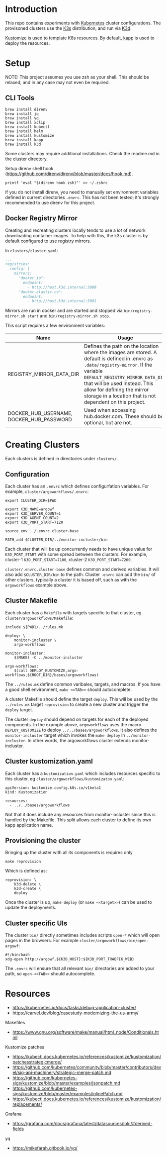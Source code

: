 # Introduction

This repo contains experiments with [Kubernetes](https://kubernetes.io/) cluster configurations. The provisoned clusters use the [K3s](https://k3s.io/) distribution, and run via [K3d](https://k3d.io).

[Kustomize](https://kustomize.io/) is used to template K8s resources. By default, [kapp](https://carvel.dev/kapp/) is used to deploy the resources.

# Setup

NOTE: This project assumes you use zsh as your shell. This should be relaxed, and in any case may not even be required.

## CLI Tools

```shell
brew install direnv
brew install jq
brew install yq
brew install xclip
brew install kubectl
brew install helm
brew install kustomize
brew install kapp
brew install k3d
```

Some clusters may require additional installations. Check the readme.md in the cluster directory. 

Setup direnv shell hook (https://github.com/direnv/direnv/blob/master/docs/hook.md).
```
printf 'eval "$(direnv hook zsh)"' >> ~/.zshrc
```

If you do not install direnv, you need to manually set environment variables defined in current directories ``.envrc``. This has not been tested; it's strongly recommended to use direnv for this project.

## Docker Registry Mirror

Creating and recreating clusters locally tends to use a _lot_ of network downloading container images. To help with this, the k3s cluster is by default configured to use registry mirrors. 

In `clusters/cluster.yaml`:
```yaml
...
registries:
  config: |
    mirrors:
      "docker.io":
        endpoint:
          - http://host.k3d.internal:5000
      "docker.elastic.co":
        endpoint:
          - http://host.k3d.internal:5001
```

Mirrors are run in docker and are started and stopped via `bin/registry-mirror.sh start` and `bin/registry-mirror.sh stop`.

This script requires a few environment variables:

| Name | Usage |
| ---- | ----- |
| REGISTRY_MIRROR_DATA_DIR | Defines the path on the location where the images are stored. A default is defined in .envrc as `.data/registry-mirror`. If the variable `DEFAULT_REGISTRY_MIRROR_DATA_DIR`, that will be used instead. This allow for defining the mirror storage in a location that is not dependent on this project. | 
| DOCKER_HUB_USERNAME, DOCKER_HUB_PASSWORD | Used when accessing hub.docker.com. These should be optional, but are not. |

# Creating Clusters

Each clusters is defined in directories under `clusters/`. 

## Configuration

Each cluster has an `.envrc` which defines configurfation variables. For example, `cluster/argoworkflows/.envrc`:
```shell
export CLUSTER_DIR=$PWD

export K3D_NAME=argowf
export K3D_SERVER_COUNT=1
export K3D_AGENT_COUNT=2
export K3D_PORT_START=7120

source_env ../.envrc.cluster-base

PATH_add $CLUSTER_DIR/../monitor-incluster/bin
```

Each cluster that will be up concurrently needs to have unique value for `K3D_PORT_START` with some spread between the clusters. For example, cluster-1 `K3D_PORT_START=7100`, cluster-2 `K3D_PORT_START=7200`.

`cluster/.envrc.cluster-base` defines common and derived variables. It will also add `$CLUSTER_DIR/bin` to the path. Cluster `.envrc` can add the `bin/` of other clusters, typically a cluster it is based off, such as with the `argoworkflows` example above.

## Cluster Makefile

Each cluster has a `Makefile` with targets specific to that cluster, eg `cluster/argoworkflows/Makefile`:
```shell
include ${PWD}/../rules.mk

deploy: \
	monitor-incluster \
	argo-workflows

monitor-incluster:
	$(MAKE) -C ../monitor-incluster

argo-workflows:
	$(call DEPLOY_KUSTOMIZE,argo-workflows,${ROOT_DIR}/bases/argoworkflows)

```

The `../rules.mk` define common varibales, targets, and macros. If you have a good shell environment, `make <<TAB>>` should autocomplete. 

A cluster Makefile should define the target `deploy`. This will be used by the `../rules.mk` target `reprovision` to create a new cluster and trigger the `deploy` target. 

The cluster `deploy` should depend on targets for each of the deployed components. In the example above, `argoworkflows` uses the macro `DEPLOY_KUSTOMIZE` to deploy `../../bases/argoworkflows`. It also defines the `monitor-incluster` target which invokes the `make deploy` in `../monitor-incluster`. In other words, the argoworkflows cluster extends monitor-incluster.  

## Cluster kustomization.yaml

Each cluster has a `kustomization.yaml` which includes resources specific to this cluster, eg `cluster/argoworkflows/kustomizaton.yaml`:
```shell
apiVersion: kustomize.config.k8s.io/v1beta1
kind: Kustomization

resources:
  - ../../bases/argoworkflows
```

Not that it does include any resources from monitor-incluster since this is handled by the Makefile. This split allows each cluster to define its own kapp application name. 

## Provisioning the cluster

Bringing up the cluster with all its components is requires only
```shell
make reprovision
```
Which is defined as:
```shell
reprovision: \
	k3d-delete \
	k3d-create \
	deploy
```

Once the cluster is up, `make deploy` (or `make <<target>>`) can be used to update the deployments. 


## Cluster specific UIs

The cluster `bin/` directly sometimes includes scripts `open-*` which will open pages in the browsers. For example `cluster/argoworkflows/bin/open-argowf`:
```shell
#!/bin/bash
xdg-open http://argowf.${K3D_HOST}:${K3D_PORT_TRAEFIK_WEB}
```

The `.envrc` will ensure that all relevant `bin/` directories are added to your path, so `open-<<TAB>>` should autocomplete.

# Resources

- https://kubernetes.io/docs/tasks/debug-application-cluster/
- https://carvel.dev/blog/casestudy-modernizing-the-us-army/

Makefiles
- https://www.gnu.org/software/make/manual/html_node/Conditionals.html

Kustomize patches
- https://kubectl.docs.kubernetes.io/references/kustomize/kustomization/patchesstrategicmerge/
- https://github.com/kubernetes/community/blob/master/contributors/devel/sig-api-machinery/strategic-merge-patch.md
- https://github.com/kubernetes-sigs/kustomize/blob/master/examples/jsonpatch.md
- https://github.com/kubernetes-sigs/kustomize/blob/master/examples/inlinePatch.md
- https://kubectl.docs.kubernetes.io/references/kustomize/kustomization/replacements/

Grafana
- https://grafana.com/docs/grafana/latest/datasources/loki/#derived-fields

yq
- https://mikefarah.gitbook.io/yq/
